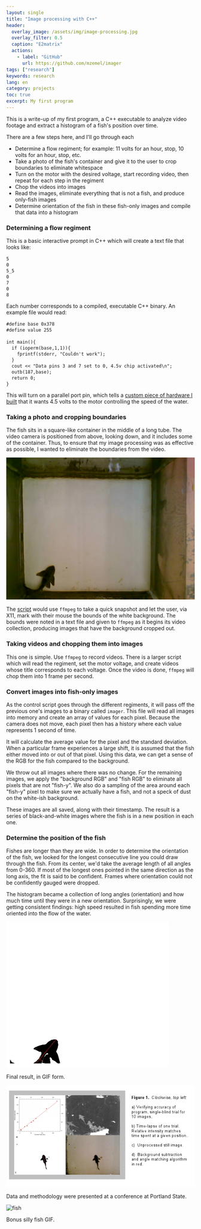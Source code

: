 ```yaml
---
layout: single
title: "Image processing with C++"
header:
  overlay_image: /assets/img/image-processing.jpg
  overlay_filter: 0.5
  caption: "E2matrix"
  actions:
    - label: "GitHub"
      url: https://github.com/mzemel/imager
tags: ["research"]
keywords: research
lang: en
category: projects
toc: true
excerpt: My first program
---
```


This is a write-up of my first program, a C++ executable to analyze video footage and extract a histogram of a fish's position over time.

There are a few steps here, and I'll go through each
* Determine a flow regiment; for example: 11 volts for an hour, stop, 10 volts for an hour, stop, etc.
* Take a photo of the fish's container and give it to the user to crop boundaries to eliminate whitespace
* Turn on the motor with the desired voltage, start recording video, then repeat for each step in the regiment
* Chop the videos into images
* Read the images, eliminate everything that is not a fish, and produce only-fish images
* Determine orientation of the fish in these fish-only images and compile that data into a histogram

### Determining a flow regiment

This is a basic interactive prompt in C++ which will create a text file that looks like:

```
5
0
5_5
0
7
0
8
```

Each number corresponds to a compiled, executable C++ binary.  An example file would read:

```
#define base 0x378
#define value 255

int main(){
  if (ioperm(base,1,1)){
    fprintf(stderr, "Couldn't work");
  }
  cout << "Data pins 3 and 7 set to 0, 4.5v chip activated\n";
  outb(187,base);
  return 0;
}
```

This will turn on a parallel port pin, which tells a [custom piece of hardware I built]({{site.base_url}}/projects/circuitry.html) that it wants 4.5 volts to the motor controlling the speed of the water.

### Taking a photo and cropping boundaries

The fish sits in a square-like container in the middle of a long tube.  The video camera is positioned from above, looking down, and it includes some of the container.  Thus, to ensure that my image processing was as effective as possible, I wanted to eliminate the boundaries from the video.

<img src="assets/img/imager/4.jpg" />

The [script](https://github.com/mzemel/imager/blob/master/src/crop.cpp) would use `ffmpeg` to take a quick snapshot and let the user, via X11, mark with their mouse the bounds of the white background.  The bounds were noted in a text file and given to `ffmpeg` as it begins its video collection, producing images that have the background cropped out.

### Taking videos and chopping them into images

This one is simple.  Use `ffmpeg` to record videos.  There is a larger script which will read the regiment, set the motor voltage, and create videos whose title corresponds to each voltage.  Once the video is done, `ffmpeg` will chop them into 1 frame per second.

### Convert images into fish-only images

As the control script goes through the different regiments, it will pass off the previous one's images to a binary called `imager`.  This file will read all images into memory and create an array of values for each pixel.  Because the camera does not move, each pixel then has a history where each value represents 1 second of time.

It will calculate the average value for the pixel and the standard deviation.  When a particular frame experiences a large shift, it is assumed that the fish either moved into or out of that pixel.  Using this data, we can get a sense of the RGB for the fish compared to the background.

We throw out all images where there was no change.  For the remaining images, we apply the "background RGB" and "fish RGB" to eliminate all pixels that are not "fish-y".  We also do a sampling of the area around each "fish-y" pixel to make sure we actually have a fish, and not a speck of dust on the white-ish background.

These images are all saved, along with their timestamp.  The result is a series of black-and-white images where the fish is in a new position in each one.

### Determine the position of the fish

Fishes are longer than they are wide.  In order to determine the orientation of the fish, we looked for the longest consecutive line you could draw through the fish.  From its center, we'd take the average length of all angles from 0-360.  If most of the longest ones pointed in the same direction as the long axis, the fit is said to be confident.  Frames where orientation could not be confidently gauged were dropped.

The histogram became a collection of long angles (orientation) and how much time until they were in a new orientation.  Surprisingly, we were getting consistent findings: high speed resulted in fish spending more time oriented into the flow of the water.

<img src="assets/img/imager/5.gif" />

Final result, in GIF form.

<img src="assets/img/imager/6.png" />

Data and methodology were presented at a conference at Portland State.

![fish](http://68.media.tumblr.com/bdd905ca09682627d36ae64eaf8895b9/tumblr_mkt6uzEuzL1snwexao1_400.gif)

Bonus silly fish GIF.
